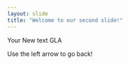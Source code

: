 ```yaml
---
layout: slide
title: "Welcome to our second slide!"
---
```

Your New text GLA

Use the left arrow to go back!
